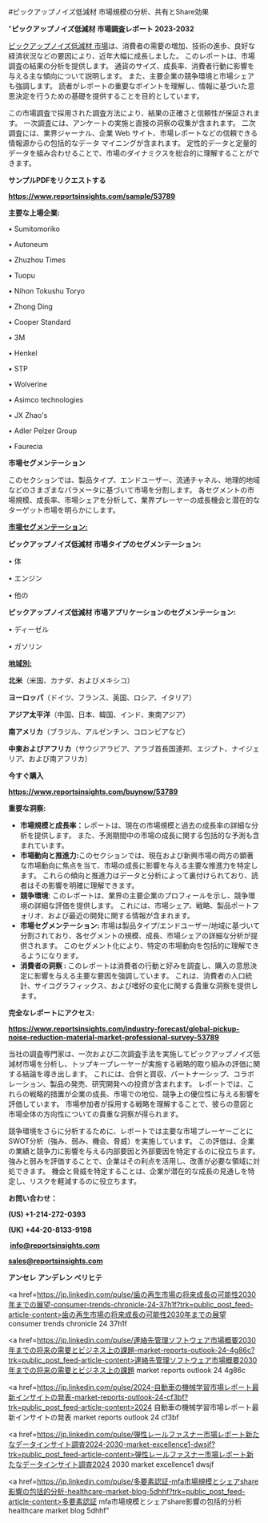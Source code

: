 #ピックアップノイズ低減材 市場規模の分析、共有とShare効果

"<strong>ピックアップノイズ低減材 市場調査レポート 2023-2032</strong>

<a href=https://www.reportsinsights.com/sample/53789>ピックアップノイズ低減材 市場</a>は、消費者の需要の増加、技術の進歩、良好な経済状況などの要因により、近年大幅に成長しました。 このレポートは、市場調査の結果の分析を提供します。 通貨のサイズ、成長率、消費者行動に影響を与える主な傾向について説明します。 また、主要企業の競争環境と市場シェアも強調します。 読者がレポートの重要なポイントを理解し、情報に基づいた意思決定を行うための基礎を提供することを目的としています。

この市場調査で採用された調査方法により、結果の正確さと信頼性が保証されます。 一次調査には、アンケートの実施と直接の洞察の収集が含まれます。 二次調査には、業界ジャーナル、企業 Web サイト、市場レポートなどの信頼できる情報源からの包括的なデータ マイニングが含まれます。 定性的データと定量的データを組み合わせることで、市場のダイナミクスを総合的に理解することができます。

<strong><b>サンプルPDFをリクエストする</b></strong>

<a href=https://www.reportsinsights.com/sample/53789><strong><u>https://www.reportsinsights.com/sample/53789</u></strong></a>

<strong>主要な上場企業:</strong>

• Sumitomoriko

• Autoneum

• Zhuzhou Times

• Tuopu

• Nihon Tokushu Toryo

• Zhong Ding

• Cooper Standard

• 3M

• Henkel

• STP

• Wolverine

• Asimco technologies

• JX Zhao's

• Adler Pelzer Group

• Faurecia

<strong>市場セグメンテーション</strong>

このセクションでは、製品タイプ、エンドユーザー、流通チャネル、地理的地域などのさまざまなパラメータに基づいて市場を分割します。 各セグメントの市場規模、成長率、市場シェアを分析して、業界プレーヤーの成長機会と潜在的なターゲット市場を明らかにします。

<strong><u>市場セグメンテーション</u></strong><strong><u>:</u></strong>

<strong>ピックアップノイズ低減材 市場タイプのセグメンテーション:</strong>

• 体

• エンジン

• 他の

<strong>ピックアップノイズ低減材 市場アプリケーションのセグメンテーション:</strong>

• ディーゼル

• ガソリン

<strong><u>地域別</u></strong><strong><u>:</u></strong>

<strong>北米</strong>（米国、カナダ、およびメキシコ）

<strong>ヨーロッパ</strong>（ドイツ、フランス、英国、ロシア、イタリア）

<strong>アジア太平洋</strong>（中国、日本、韓国、インド、東南アジア）

<strong>南アメリカ</strong>（ブラジル、アルゼンチン、コロンビアなど）

<strong>中東およびアフリカ</strong>（サウジアラビア、アラブ首長国連邦、エジプト、ナイジェリア、および南アフリカ）

<strong>今すぐ購入</strong>

<a href=https://www.reportsinsights.com/buynow/53789><strong><u>https://www.reportsinsights.com/buynow/53789</u></strong></a>

<strong>重要な洞察:</strong>
<ul>
  <li><strong>市場規模と成長率：</strong>レポートは、現在の市場規模と過去の成長率の詳細な分析を提供します。 また、予測期間中の市場の成長に関する包括的な予測も含まれています。</li>
  <li><strong>市場動向と推進力:</strong>このセクションでは、現在および新興市場の両方の顕著な市場動向に焦点を当て、市場の成長に影響を与える主要な推進力を特定します。 これらの傾向と推進力はデータと分析によって裏付けられており、読者はその影響を明確に理解できます。</li>
  <li><strong>競争環境</strong>: このレポートは、業界の主要企業のプロフィールを示し、競争環境の詳細な評価を提供します。 これには、市場シェア、戦略、製品ポートフォリオ、および最近の開発に関する情報が含まれます。</li>
  <li><strong>市場セグメンテーション: </strong>市場は製品タイプ/エンドユーザー/地域に基づいて分割されており、各セグメントの規模、成長、市場シェアの詳細な分析が提供されます。 このセグメント化により、特定の市場動向を包括的に理解できるようになります。</li>
  <li><strong>消費者の洞察 : </strong>このレポートは消費者の行動と好みを調査し、購入の意思決定に影響を与える主要な要因を強調しています。 これは、消費者の人口統計、サイコグラフィックス、および嗜好の変化に関する貴重な洞察を提供します。</li>
</ul>
<strong>完全なレポートにアクセス:</strong>

<a href=https://www.reportsinsights.com/industry-forecast/global-pickup-noise-reduction-material-market-professional-survey-53789><strong><u><b>https://www.reportsinsights.com/industry-forecast/global-pickup-noise-reduction-material-market-professional-survey-53789</b></u></strong></a>

当社の調査専門家は、一次および二次調査手法を実施してピックアップノイズ低減材市場を分析し、トップキープレーヤーが実施する戦略的取り組みの評価に関する結論を導き出します。 これには、合併と買収、パートナーシップ、コラボレーション、製品の発売、研究開発への投資が含まれます。 レポートでは、これらの戦略的措置が企業の成長、市場での地位、競争上の優位性に与える影響を評価しています。 市場参加者が採用する戦略を理解することで、彼らの意図と市場全体の方向性についての貴重な洞察が得られます。

競争環境をさらに分析するために、レポートでは主要な市場プレーヤーごとにSWOT分析（強み、弱み、機会、脅威）を実施しています。 この評価は、企業の業績と競争力に影響を与える内部要因と外部要因を特定するのに役立ちます。 強みと弱みを評価することで、企業はその利点を活用し、改善が必要な領域に対処できます。 機会と脅威を特定することは、企業が潜在的な成長の見通しを特定し、リスクを軽減するのに役立ちます。

<strong>お問い合わせ：</strong>

<strong>(US) +1-214-272-0393</strong>

<strong>(UK) +44-20-8133-9198</strong>

<strong> </strong><a href=info@reportsinsights.com><strong><u>info@reportsinsights.com</u></strong></a>

<a href=sales@reportsinsights.com><strong><u>sales@reportsinsights.com</u></strong></a>

<strong>アンセレ アンデレン ベリヒテ</strong>

<a href=https://jp.linkedin.com/pulse/歯の再生市場の将来成長の可能性2030年までの展望-consumer-trends-chronicle-24-37h1f?trk=public_post_feed-article-content>歯の再生市場の将来成長の可能性2030年までの展望 consumer trends chronicle 24 37h1f</a>

<a href=https://jp.linkedin.com/pulse/連絡先管理ソフトウェア市場概要2030年までの将来の需要とビジネス上の課題-market-reports-outlook-24-4g86c?trk=public_post_feed-article-content>連絡先管理ソフトウェア市場概要2030年までの将来の需要とビジネス上の課題 market reports outlook 24 4g86c</a>

<a href=https://jp.linkedin.com/pulse/2024-自動車の機械学習市場レポート最新インサイトの発表-market-reports-outlook-24-cf3bf?trk=public_post_feed-article-content>2024 自動車の機械学習市場レポート最新インサイトの発表 market reports outlook 24 cf3bf</a>

<a href=https://jp.linkedin.com/pulse/弾性レールファスナー市場レポート新たなデータインサイト調査2024-2030-market-excellence1-dwsjf?trk=public_post_feed-article-content>弾性レールファスナー市場レポート新たなデータインサイト調査2024 2030 market excellence1 dwsjf</a>

<a href=https://jp.linkedin.com/pulse/多要素認証-mfa市場規模とシェアshare影響の包括的分析-healthcare-market-blog-5dhhf?trk=public_post_feed-article-content>多要素認証 mfa市場規模とシェアshare影響の包括的分析 healthcare market blog 5dhhf</a>"
